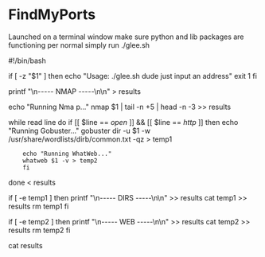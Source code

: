 # FindMyPorts
Launched on a terminal window
make sure python and lib packages are functioning per normal
simply run ./glee.sh


#!/bin/bash

if [ -z "$1" ]
then
        echo "Usage: ./glee.sh <IP> dude just input an address"
        exit 1
fi

printf "\n----- NMAP -----\n\n" > results

echo "Running Nma	p..."
nmap $1 | tail -n +5 | head -n -3 >> results

while read line
do
        if [[ $line == *open* ]] && [[ $line == *http* ]]
        then
                echo "Running Gobuster..."
                gobuster dir -u $1 -w /usr/share/wordlists/dirb/common.txt -qz > temp1

        echo "Running WhatWeb..."
        whatweb $1 -v > temp2
        fi
done < results

if [ -e temp1 ]
then
        printf "\n----- DIRS -----\n\n" >> results
        cat temp1 >> results
        rm temp1
fi

if [ -e temp2 ]
then
    printf "\n----- WEB -----\n\n" >> results
        cat temp2 >> results
        rm temp2
fi

cat results
